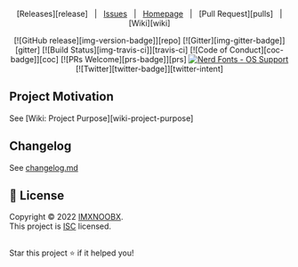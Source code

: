 <div align="center">

[Releases][release]&nbsp;&nbsp;&nbsp;|&nbsp;&nbsp;&nbsp;[Issues](issues)&nbsp;&nbsp;&nbsp;|&nbsp;&nbsp;&nbsp;[Homepage](#readme)&nbsp;&nbsp;&nbsp;|&nbsp;&nbsp;&nbsp;[Pull Request][pulls]&nbsp;&nbsp;&nbsp;|&nbsp;&nbsp;&nbsp;[Wiki][wiki]&nbsp;&nbsp;&nbsp;


[![GitHub release][img-version-badge]][repo] [![Gitter][img-gitter-badge]][gitter] [![Build Status][img-travis-ci]][travis-ci] [![Code of Conduct][coc-badge]][coc] [![PRs Welcome][prs-badge]][prs]  <a href="#patched-fonts" title=""><img src="https://raw.githubusercontent.com/wiki/ryanoasis/nerd-fonts/images/faux-shield-badge-os-logos.svg?sanitize=true" alt="Nerd Fonts - OS Support"></a> [![Twitter][twitter-badge]][twitter-intent]

</div>

<!-- Project Description -->


<!-- Project Description end -->

<!-- Others -->
## Project Motivation

See [Wiki: Project Purpose][wiki-project-purpose]


## Changelog

See [changelog.md](changelog.md)

## 📝 License

Copyright © 2022 [IMXNOOBX](https://github.com/IMXNOOBX).<br />
This project is [ISC](https://github.com/IMXNOOBX/modest-menu-snippets/blob/master/LICENSE) licensed.

<!-- Others end -->



<!-- Footer -->
## 

Star this project ⭐️ if it helped you!

<!-- Footer end -->